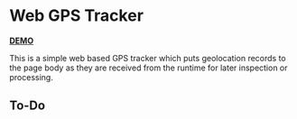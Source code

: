 # Web GPS Tracker

[**DEMO**](https://tomashubelbauer.github.io/web-gps-tracker)

This is a simple web based GPS tracker which puts geolocation records to the page
body as they are received from the runtime for later inspection or processing.

## To-Do
